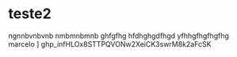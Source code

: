 # teste2
ngnnbvnbvnb
nmbmnbmnb
ghfgfhg
hfdhghgdfhgd
yfhhgfhgfhgfhg <br>  marcelo
]
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